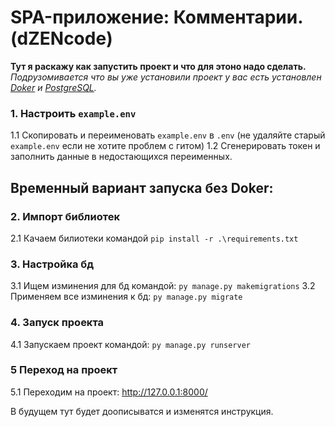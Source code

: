 # SPA-приложение: Комментарии. (dZENcode)
**Тут я раскажу как запустить проект и что для этоно надо сделать.**
*Подрузомивается что вы уже установили проект у вас есть установлен [Doker](https://www.docker.com/products/docker-desktop/) и [PostgreSQL](https://www.postgresql.org/download/).*

### 1. Настроить `example.env`
1.1 Скопировать и переименовать `example.env` в `.env` (не удаляйте старый `example.env` если не хотите проблем с гитом)
1.2 Сгенерировать токен и заполнить данные в недостающихся переименных. 


## __Временный__ вариант запуска без Doker:

### 2. Импорт библиотек 
2.1 Качаем билиотеки командой `pip install -r .\requirements.txt` 

### 3. Настройка бд
3.1 Ищем изминения для бд командой: `py manage.py makemigrations`
3.2 Применяем все изминения к бд: `py manage.py migrate`

### 4. Запуск проекта
4.1 Запускаем проект командой: `py manage.py runserver`

### 5 Переход на проект
5.1 Переходим на проект: http://127.0.0.1:8000/


В будущем тут будет доописыватся и изменятся инструкция.